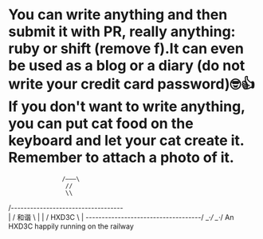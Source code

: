 You can write anything and then submit it with PR, really anything: ruby or shift (remove f).It can even be used as a blog or a diary (do not write your credit card password)🤓👍If you don't want to write anything, you can put cat food on the keyboard and let your cat create it. Remember to attach a photo of it. 
=========================================
                   /———\
                    //
                    \\
 /-----------------------------------\
|              / 和谐      \           |
|            /        HXD3C \         |
 \------------------------------------/
    \_·_/                       \_·_/
An HXD3C happily running on the railway
